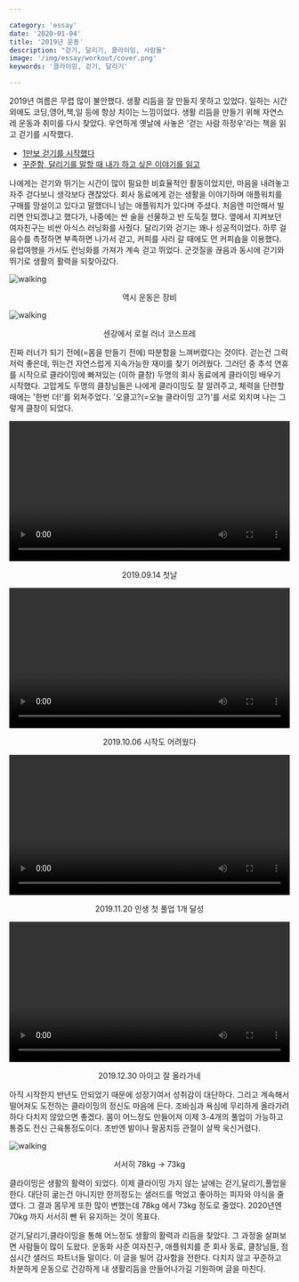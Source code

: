 ```yaml
---

category: 'essay'
date: '2020-01-04'
title: '2019년 운동'
description: "걷기, 달리기, 클라이밍, 사람들"
image: '/img/essay/workout/cover.png'
keywords: '클라이밍, 걷기, 달리기'

---
```


2019년 여름은 무렵 많이 불안했다. 생활 리듬을 잘 만들지 못하고 있었다. 일하는 시간 외에도 코딩,영어,책,일 등에 항상 치이는 느낌이었다. 생활 리듬을 만들기 위해 자연스레 운동과 취미를 다시 찾았다. 우연하게 옛날에 사놓은 '걷는 사람 하정우'라는 책을 읽고 걷기를 시작했다.

- [1만보 걷기를 시작했다](https://blog.ordinarysimple.com/posts/book/2019/2019-07-02-running-man-ha/)
- [꾸준함, 달리기를 말할 때 내가 하고 싶은 이야기를 읽고](https://blog.ordinarysimple.com/posts/book/2019/2019-10-25-what-i-talk-about-when-i-talking-about-running/)

나에게는 걷기와 뛰기는 시간이 많이 필요한 비효율적인 활동이었지만, 마음을 내려놓고 자주 걷다보니 생각보다 괜찮았다. 회사 동료에게 걷는 생활을 이야기하며 애플워치를 구매를 망설이고 있다고 말했더니 남는 애플워치가 있다며 주셨다. 처음엔 미안해서 빌리면 안되겠냐고 했다가, 나중에는 싼 술을 선물하고 반 도둑질 했다. 옆에서 지켜보던 여자친구는 비싼 아식스 러닝화를 사줬다. 달리기와 걷기는 꽤나 성공적이었다. 하루 걸음수를 측정하면 부족하면 나가서 걷고, 커피를 사러 갈 때에도 먼 커피숍을 이용했다. 유럽여행을 가서도 런닝화를 가져가 계속 걷고 뛰었다. 군것질을 끊음과 동시에 걷기와 뛰기로 생활의 활력을 되찾아갔다.

![walking](/img/essay/workout/IMG_6518.jpg "walking")
<p style="text-align:center;">역시 운동은 장비</p>

![walking](/img/essay/workout/IMG_6384.jpg "walking")
<p style="text-align:center;">센강에서 로컬 러너 코스프레</p>

진짜 러너가 되기 전에(=몸을 만들기 전에) 따분함을 느껴버렸다는 것이다. 걷는건 그럭저럭 좋은데, 뛰는건 자연스럽게 지속가능한 재미를 찾기 어려웠다. 그러던 중 추석 연휴를 시작으로 클라이밍에 빠져있는 (이하 클창) 두명의 회사 동료에게 클라이밍 배우기 시작했다. 고맙게도 두명의 클창님들은 나에게 클라이밍도 잘 알려주고, 체력을 단련할 때에는 '한번 더!'를 외쳐주었다. '오클고?(=오늘 클라이밍 고?)'를 서로 외치며 나는 그렇게 클창이 되었다.

<video width="100%" preload="metadata" controls>
  <source src="/img/essay/workout/1.mov#t=0.1">
    Your browser does not support the video tag.
</video>
<p style="text-align:center;">2019.09.14 첫날</p>

<video width="100%" preload="metadata" controls>
  <source src="/img/essay/workout/2.MOV#t=0.1">
    Your browser does not support the video tag.
</video>
<p style="text-align:center;">2019.10.06 시작도 어려웠다</p>

<video width="100%" preload="metadata" controls>
  <source src="/img/essay/workout/3.MOV#t=0.1">
    Your browser does not support the video tag.
</video>
<p style="text-align:center;">2019.11.20 인생 첫 풀업 1개 달성</p>

<video width="100%" preload="metadata" controls>
  <source src="/img/essay/workout/4.mov#t=0.1">
    Your browser does not support the video tag.
</video>
<p style="text-align:center;">2019.12.30 아이고 잘 올라가네</p>

아직 시작한지 반년도 안되었기 때문에 성장기여서 성취감이 대단하다. 그리고 계속해서 떨어져도 도전하는 클라이밍의 정신도 마음에 든다. 조바심과 욕심에 무리하게 올라가려 하다 다치지 않았으면 좋겠다. 몸이 어느정도 만들어져 이제 3-4개의 풀업이 가능하고 통증도 전신 근육통정도이다. 초반엔 발이나 팔꿈치등 관절이 살짝 욱신거렸다. 

![walking](/img/essay/workout/IMG_7699.jpg "walking")
<p style="text-align:center;">서서히 78kg -> 73kg</p>

클라이밍은 생활의 활력이 되었다. 이제 클라이밍 가지 않는 날에는 걷기,달리기,풀업을 한다. 대단히 굶는건 아니지만 한끼정도는 샐러드를 먹었고 좋아하는 피자와 야식을 줄였다. 그 결과 몸무게 또한 많이 변했는데 78kg 에서 73kg 정도로 줄었다. 2020년엔 70kg 까지 서서히 뺀 뒤 유지하는 것이 목표다. 

걷기,달리기,클라이밍을 통해 어느정도 생활의 활력과 리듬을 찾았다. 그 과정을 살펴보면 사람들이 많이 도왔다. 운동화 사준 여자친구, 애플워치를 준 회사 동료, 클창님들, 점심시간 샐러드 파트너들 말이다. 이 글을 빌어 감사함을 전한다. 다치지 않고 꾸준하고 차분하게 운동으로 건강하게 내 생활리듬을 만들어나가길 기원하며 글을 마친다.